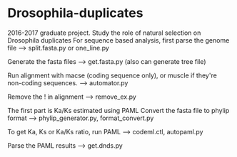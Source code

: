 # Drosophila-duplicates
2016-2017 graduate project. Study the role of natural selection on Drosophila duplicates
For sequence based analysis, first parse the genome file
--> split.fasta.py or one_line.py

Generate the fasta files 
--> get.fasta.py (also can generate tree file)

Run alignment with macse (coding sequence only), or muscle if they're non-coding sequences.
--> automator.py

Remove the ! in alignment
--> remove_ex.py

The first part is Ka/Ks estimated using PAML
Convert the fasta file to phylip format
--> phylip_generator.py, format_convert.py

To get Ka, Ks or Ka/Ks ratio, run PAML
--> codeml.ctl, autopaml.py

Parse the PAML results
--> get.dnds.py
